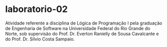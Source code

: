 ﻿# laboratorio-02
Atividade referente a disciplina de Lógica de Programação I pela graduação de Engenharia de Software na Universidade Federal do Rio Grande do Norte, sob supervisão do Prof. Dr. Everton Ranielly de Sousa Cavalcante e do Prof. Dr. Silvio Costa Sampaio.

